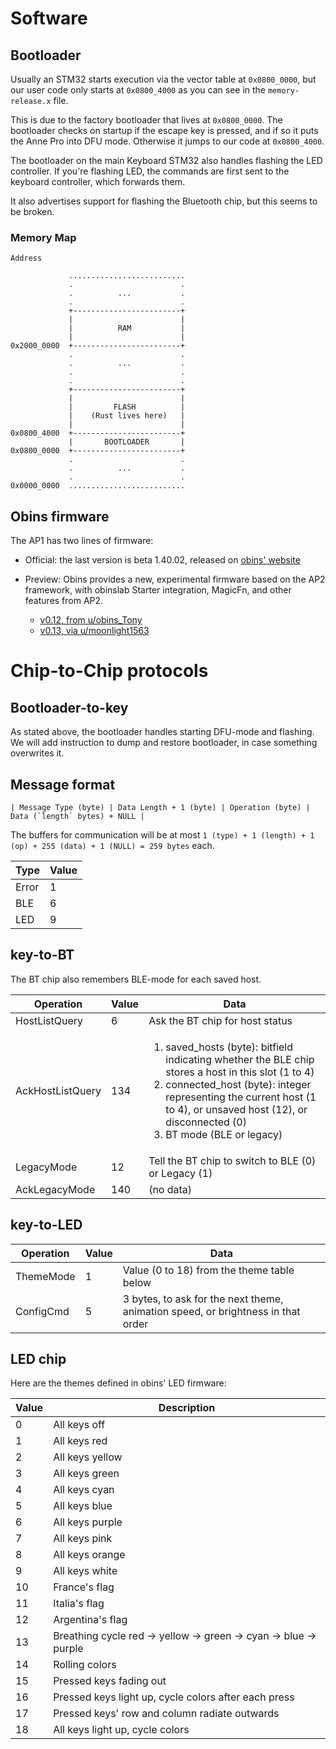 Software
========

Bootloader
----------

Usually an STM32 starts execution via the vector table at `0x0800_0000`, but our user code only starts at `0x0800_4000` as you can see in the `memory-release.x` file.

This is due to the factory bootloader that lives at `0x0800_0000`. The bootloader checks on startup if the escape key is pressed, and if so it puts the Anne Pro into DFU mode. Otherwise it jumps to our code at `0x0800_4000`.

The bootloader on the main Keyboard STM32 also handles flashing the LED controller. If you're flashing LED, the commands are first sent to the keyboard controller, which forwards them.

It also advertises support for flashing the Bluetooth chip, but this seems to be broken.

### Memory Map
```
Address

             .......................... 
             .                        . 
             .          ...           .
             .                        .
             +------------------------+
             |                        |
             |          RAM           |
             |                        |
0x2000_0000  +------------------------+
             .                        .
             .          ...           .
             .                        .
             .                        .
             +------------------------+
             |                        |
             |         FLASH          |
             |    (Rust lives here)   |
             |                        |
0x0800_4000  +------------------------+
             |       BOOTLOADER       |
0x0800_0000  +------------------------+
             .                        .
             .          ...           .
             .                        .
0x0000_0000  ..........................
```

Obins firmware
--------------

The AP1 has two lines of firmware:

- Official: the last version is beta 1.40.02, released on [obins'
  website](http://en.obins.net/firmware#2)
- Preview: Obins provides a new, experimental firmware based on the
  AP2 framework, with obinslab Starter integration, MagicFn, and other
  features from AP2.

  + [v0.12, from u/obins\_Tony](
   https://www.reddit.com/r/AnnePro/comments/9av9ot/preview_firmware_for_anne_pro_1based_on_the_new/)
  + [v0.13, via u/moonlight1563](
   https://www.reddit.com/r/AnnePro/comments/aqy2fe/ap1_new_013_firmware_adds_obinslab_backlight/)

# Chip-to-Chip protocols

## Bootloader-to-key

As stated above, the bootloader handles starting DFU-mode and
flashing. We will add instruction to dump and restore bootloader, in
case something overwrites it.

## Message format

```text
| Message Type (byte) | Data Length + 1 (byte) | Operation (byte) | Data (`length` bytes) + NULL |
```

The buffers for communication will be at most `1 (type) + 1 (length) + 1 (op) + 255 (data) + 1 (NULL) = 259 bytes` each.

| Type  | Value |
|-------|-------|
| Error | 1     |
| BLE   | 6     |
| LED   | 9     |

## key-to-BT

The BT chip also remembers BLE-mode for each saved host.

| Operation        | Value | Data                                                                                                                                                                                                                                                        |
|------------------|-------|-------------------------------------------------------------------------------------------------------------------------------------------------------------------------------------------------------------------------------------------------------------|
| HostListQuery    | 6     | Ask the BT chip for host status                                                                                                                                                                                                                             |
| AckHostListQuery | 134   | <ol><li>saved\_hosts (byte): bitfield indicating whether the BLE chip stores a host in this slot (1 to 4)<li> connected_host (byte): integer representing the current host (1 to 4), or unsaved host (12), or disconnected (0) <li> BT mode (BLE or legacy) |
| LegacyMode       | 12    | Tell the BT chip to switch to BLE (0) or Legacy (1)                                                                                                                                                                                                         |
| AckLegacyMode    | 140   | (no data)                                                                                                                                                                                                                                                   |


## key-to-LED

| Operation | Value | Data                                                                             |
|-----------|-------|----------------------------------------------------------------------------------|
| ThemeMode | 1     | Value (0 to 18) from the theme table below                                       |
| ConfigCmd | 5     | 3 bytes, to ask for the next theme, animation speed, or brightness in that order |

LED chip
--------

Here are the themes defined in obins' LED firmware:

| Value | Description                                                      |
|-------|------------------------------------------------------------------|
| 0     | All keys off                                                     |
| 1     | All keys red                                                     |
| 2     | All keys yellow                                                  |
| 3     | All keys green                                                   |
| 4     | All keys cyan                                                    |
| 5     | All keys blue                                                    |
| 6     | All keys purple                                                  |
| 7     | All keys pink                                                    |
| 8     | All keys orange                                                  |
| 9     | All keys white                                                   |
| 10    | France's flag                                                    |
| 11    | Italia's flag                                                    |
| 12    | Argentina's flag                                                 |
| 13    | Breathing cycle red -> yellow -> green -> cyan -> blue -> purple |
| 14    | Rolling colors                                                   |
| 15    | Pressed keys fading out                                          |
| 16    | Pressed keys light up, cycle colors after each press             |
| 17    | Pressed keys' row and column radiate outwards                    |
| 18    | All keys light up, cycle colors                                  |
